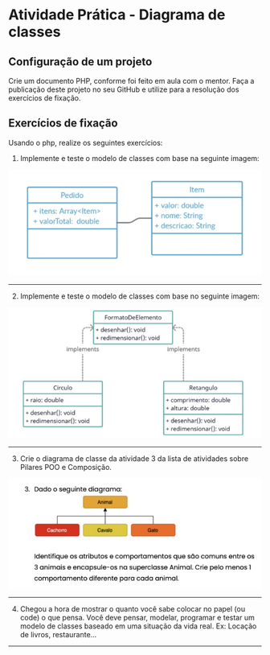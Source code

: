# Atividade Prática - Diagrama de classes

## Configuração de um projeto

Crie um documento PHP, conforme foi feito em aula com o mentor. 
Faça a publicação deste projeto no seu GitHub e utilize para a resolução dos exercícios de fixação.

## Exercícios de fixação

Usando o php, realize os seguintes exercícios:

1. Implemente e teste o modelo de classes com base na seguinte
imagem:  

![exercicio01](https://github.com/lipemp/aulas_php/blob/main/atividade_diagrama_classes/images/exercicio01.jpg)  

---  

2. Implemente e teste o modelo de classes com base no seguinte
imagem:  

![exercicio02](https://github.com/lipemp/aulas_php/blob/main/atividade_diagrama_classes/images/exercicio02.jpg)  

---  

3. Crie o diagrama de classe da atividade 3 da lista de atividades
sobre Pilares POO e Composição.  

![exercicio03](https://github.com/lipemp/aulas_php/blob/main/atividade_diagrama_classes/images/exercicio03.jpg)  

---  

4. Chegou a hora de mostrar o quanto você sabe colocar no papel (ou
code) o que pensa. Você deve pensar, modelar, programar e testar
um modelo de classes baseado em uma situação da vida real. Ex:
Locação de livros, restaurante...  

---  